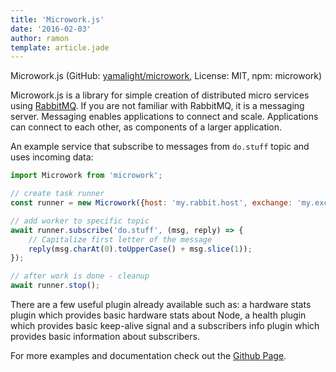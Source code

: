 ```yaml
---
title: 'Microwork.js'
date: '2016-02-03'
author: ramon
template: article.jade
---
```


Microwork.js (GitHub: [yamalight/microwork](https://github.com/yamalight/microwork), License: MIT, npm: microwork)

Microwork.js is a library for simple creation of distributed micro services using [RabbitMQ](https://www.rabbitmq.com).
If you are not familiar with RabbitMQ, it is a messaging server.
Messaging enables applications to connect and scale.
Applications can connect to each other, as components of a larger application.

An example service that subscribe to messages from `do.stuff` topic and uses incoming data:

```javascript
import Microwork from 'microwork';

// create task runner
const runner = new Microwork({host: 'my.rabbit.host', exchange: 'my.exchange'});

// add worker to specific topic
await runner.subscribe('do.stuff', (msg, reply) => {
    // Capitalize first letter of the message
    reply(msg.charAt(0).toUpperCase() + msg.slice(1));
});

// after work is done - cleanup
await runner.stop();
```
There are a few useful plugin already available such as: a hardware stats plugin which provides basic hardware stats about Node, a health plugin which provides basic keep-alive signal and a subscribers info plugin which provides basic information about subscribers.

For more examples and documentation check out the [Github Page](http://yamalight.github.io/microwork/).
